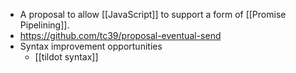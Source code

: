 - A proposal to allow [[JavaScript]] to support a form of [[Promise Pipelining]].
- https://github.com/tc39/proposal-eventual-send
- Syntax improvement opportunities
    - [[tildot syntax]]
